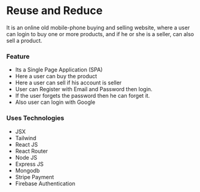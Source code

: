 # Reuse and Reduce

It is an online old mobile-phone buying and selling website, where a user can login to buy one or more products, and if he or she is a seller, can also sell a product.

### Feature

- Its a Single Page Application (SPA)
- Here a user can buy the product
- Here a user can sell if his account is seller
- User can Register with Email and Password then login.
- If the user forgets the password then he can forget it.
- Also user can login with Google

### Uses Technologies

- JSX
- Tailwind
- React JS
- React Router
- Node JS
- Express JS
- Mongodb
- Stripe Payment
- Firebase Authentication
